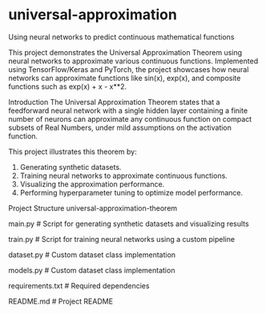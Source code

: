 # universal-approximation
Using neural networks to predict continuous mathematical functions

This project demonstrates the Universal Approximation Theorem using neural networks to approximate various continuous functions. Implemented using TensorFlow/Keras and PyTorch, the project showcases how neural networks can approximate functions like 
sin(x), exp(x), and composite functions such as exp(x) + x - x**2.

Introduction
The Universal Approximation Theorem states that a feedforward neural network with a single hidden layer containing a finite number of neurons can approximate any continuous function on compact subsets of Real Numbers, under mild assumptions on the activation function.

This project illustrates this theorem by:
1. Generating synthetic datasets.
2. Training neural networks to approximate continuous functions.
3. Visualizing the approximation performance.
4. Performing hyperparameter tuning to optimize model performance.

Project Structure
universal-approximation-theorem

main.py     # Script for generating synthetic datasets and visualizing results

train.py      # Script for training neural networks using a custom pipeline

dataset.py      # Custom dataset class implementation

models.py      # Custom dataset class implementation

requirements.txt       # Required dependencies

README.md              # Project README


